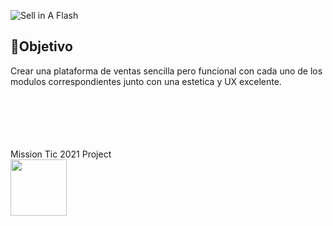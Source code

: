 ![Sell in A Flash](https://i.ibb.co/ygWHtxS/logo.png)
## :rocket:Objetivo
<p>Crear una plataforma de ventas sencilla pero funcional con cada uno de los modulos correspondientes junto con una estetica y UX excelente.</p>
<br><br><br><br><br>
Mission Tic 2021 Project<br>
<img src="https://user-images.githubusercontent.com/15638221/133898137-b82cb2af-54f6-4330-bbbf-327f69d6ef40.png" width="90" height="90">


